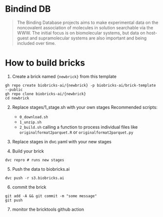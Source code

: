 # Bindind DB

> The Binding Database projects aims to make experimental data on the noncovalent association of molecules in solution searchable via the WWW.  The initial focus is on biomolecular systems, but data on host-guest and supramolecular systems are also important and being included over time.




# How to build bricks

1. Create a brick named `{newbrick}` from this template
```
gh repo create biobricks-ai/{newbrick} -p biobricks-ai/brick-template --public
gh repo clone biobricks-ai/{newbrick}
cd newbrick
```

2. Replace stages/1_stage.sh with your own stages
    Recommended scripts:
    - ``0_download.sh``
    - ``1_unzip.sh``
    - ``2_build.sh`` calling a function to process individual files like ``originalformat2parquet.R`` or ``originalformat2parquet.py``

3. Replace stages in dvc.yaml with your new stages
    
4. Build your brick
```
dvc repro # runs new stages
```
5. Push the data to biobricks.ai
```
dvc push -r s3.biobricks.ai 
```
6. commit the brick
```
git add -A && git commit -m "some message"
git push
```
7. monitor the bricktools github action

